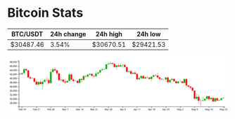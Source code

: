 # Bitcoin Stats

BTC/USDT|24h change|24h high|24h low|
|---|---|---|---|
|$30487.46|3.54%|$30670.51|$29421.53|

<img src="./chart.svg">
